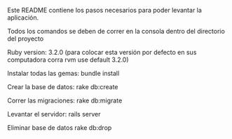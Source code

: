 Este README contiene los pasos necesarios para poder levantar la aplicación.

Todos los comandos se deben de correr en la consola dentro del directorio del proyecto

Ruby version: 3.2.0 (para colocar esta versión por defecto en sus computadora corra rvm use default 3.2.0)

Instalar todas las gemas: bundle install

Crear la base de datos: rake db:create

Correr las migraciones: rake db:migrate

Levantar el servidor: rails server

Eliminar base de datos rake db:drop